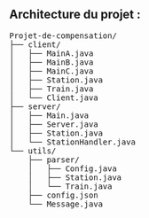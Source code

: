 ## Architecture du projet :

<pre>
Projet-de-compensation/
├── client/
│   ├── MainA.java
│   ├── MainB.java
│   ├── MainC.java
│   ├── Station.java
│   ├── Train.java
│   └── Client.java
├── server/
│   ├── Main.java
│   ├── Server.java
│   ├── Station.java
│   └── StationHandler.java
└── utils/
    ├── parser/
    │   ├── Config.java
    │   ├── Station.java
    │   └── Train.java
    ├── config.json
    └── Message.java
</pre>
